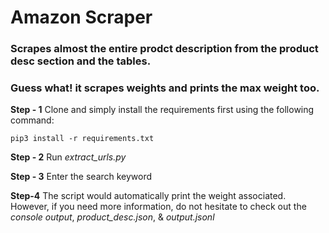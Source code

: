 # Amazon Scraper
### Scrapes almost the entire prodct description from the product desc section and the tables.
### Guess what! it scrapes weights and prints the max weight too.

**Step - 1**
Clone and simply install the requirements first using the following command:

```pip3 install -r requirements.txt```

**Step - 2**
Run *extract_urls.py*

**Step - 3**
Enter the search keyword

**Step-4**
The script would automatically print the weight associated. However, if you need more information, do not hesitate to check out the *console output*, *product_desc.json*, & *output.jsonl*